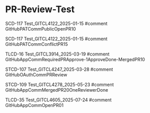 # PR-Review-Test

SCD-117 Test_GITCL4122_2025-01-15 #comment GitHubPATCommPublicOpenPR10

SCD-117 Test_GITCL4122_2025-01-15 #comment GitHubPATCommConflictPR15

TLCD-16 Test_GITCL3914_2025-03-19 #comment GitHubAppCommRequiredPRApprove-1ApproveDone-MergedPR10

STCD-107 Test_GITCL4247_2025-03-28 #comment GitHubOAuthCommPRReview

STCD-109 Test_GITCL4278_2025-05-23 #comment GitHubAppCommMergedPR20OneReviewerDone

TLCD-35 Test_GITCL4605_2025-07-24 #comment GitHubAppCommOpenPR01







